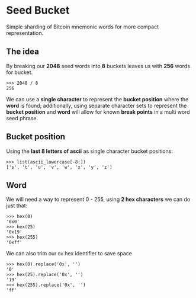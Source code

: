 # Seed Bucket

Simple sharding of Bitcoin mnemonic words for more compact
representation.

## The idea

By breaking our **2048** seed words into **8** buckets leaves us with **256**
words for bucket.

```
>>> 2048 / 8
256
```

We can use a **single character** to represent the **bucket position** where the **word** is found;
additionally, using separate character sets to represent the **bucket position** and **word** will allow for known **break points** in a multi word seed phrase.

## Bucket position

Using the **last 8 letters of ascii** as single character bucket positions:

```
>>> list(ascii_lowercase[-8:])
['s', 't', 'u', 'v', 'w', 'x', 'y', 'z']
```

## Word

We will need a way to represent 0 - 255, using **2 hex characters** we can do just that:

```
>>> hex(0)
'0x0'
>>> hex(25)
'0x19'
>>> hex(255)
'0xff'
```

We can also trim our `0x` hex identifier to save space

```
>>> hex(0).replace('0x', '')
'0'
>>> hex(25).replace('0x', '')
'19'
>>> hex(255).replace('0x', '')
'ff'
```

